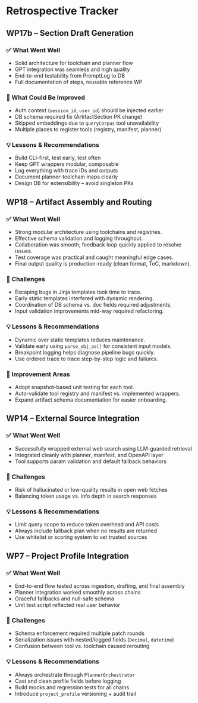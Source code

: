 # Retrospective Tracker

## WP17b – Section Draft Generation

### ✅ What Went Well
- Solid architecture for toolchain and planner flow
- GPT integration was seamless and high quality
- End-to-end testability from PromptLog to DB
- Full documentation of steps, reusable reference WP

### 🤔 What Could Be Improved
- Auth context (`session_id`, `user_id`) should be injected earlier
- DB schema required fix (ArtifactSection PK change)
- Skipped embeddings due to `queryCorpus` tool unavailability
- Multiple places to register tools (registry, manifest, planner)

### 💡 Lessons & Recommendations
- Build CLI-first, test early, test often
- Keep GPT wrappers modular, composable
- Log everything with trace IDs and outputs
- Document planner-toolchain maps clearly
- Design DB for extensibility – avoid singleton PKs

## WP18 – Artifact Assembly and Routing

### ✅ What Went Well
- Strong modular architecture using toolchains and registries.
- Effective schema validation and logging throughout.
- Collaboration was smooth; feedback loop quickly applied to resolve issues.
- Test coverage was practical and caught meaningful edge cases.
- Final output quality is production-ready (clean format, ToC, markdown).

### 🤯 Challenges
- Escaping bugs in Jinja templates took time to trace.
- Early static templates interfered with dynamic rendering.
- Coordination of DB schema vs. doc fields required adjustments.
- Input validation improvements mid-way required refactoring.

### 💡 Lessons & Recommendations
- Dynamic over static templates reduces maintenance.
- Validate early using `parse_obj_as()` for consistent input models.
- Breakpoint logging helps diagnose pipeline bugs quickly.
- Use ordered trace to trace step-by-step logic and failures.

### 🔁 Improvement Areas
- Adopt snapshot-based unit testing for each tool.
- Auto-validate tool registry and manifest vs. implemented wrappers.
- Expand artifact schema documentation for easier onboarding.

## WP14 – External Source Integration

### ✅ What Went Well
- Successfully wrapped external web search using LLM-guarded retrieval
- Integrated cleanly with planner, manifest, and OpenAPI layer
- Tool supports param validation and default fallback behaviors

### 🤯 Challenges
- Risk of hallucinated or low-quality results in open web fetches
- Balancing token usage vs. info depth in search responses

### 💡 Lessons & Recommendations
- Limit query scope to reduce token overhead and API costs
- Always include fallback plan when no results are returned
- Use whitelist or scoring system to vet trusted sources

## WP7 – Project Profile Integration

### ✅ What Went Well
- End-to-end flow tested across ingestion, drafting, and final assembly
- Planner integration worked smoothly across chains
- Graceful fallbacks and null-safe schema
- Unit test script reflected real user behavior

### 🤯 Challenges
- Schema enforcement required multiple patch rounds
- Serialization issues with nested/logged fields (`Decimal`, `datetime`)
- Confusion between tool vs. toolchain caused rerouting

### 💡 Lessons & Recommendations
- Always orchestrate through `PlannerOrchestrator`
- Cast and clean profile fields before logging
- Build mocks and regression tests for all chains
- Introduce `project_profile` versioning + audit trail